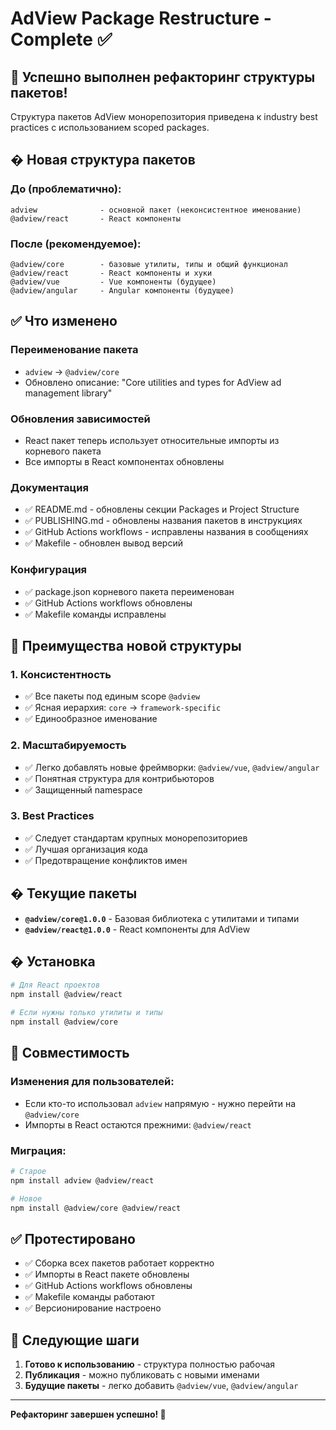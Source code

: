 # AdView Package Restructure - Complete ✅

## 🎉 Успешно выполнен рефакторинг структуры пакетов!

Структура пакетов AdView монорепозитория приведена к industry best practices с использованием scoped packages.

## � Новая структура пакетов

### До (проблематично):
```
adview              - основной пакет (неконсистентное именование)
@adview/react       - React компоненты
```

### После (рекомендуемое):
```
@adview/core        - базовые утилиты, типы и общий функционал
@adview/react       - React компоненты и хуки
@adview/vue         - Vue компоненты (будущее)
@adview/angular     - Angular компоненты (будущее)
```

## ✅ Что изменено

### Переименование пакета
- `adview` → `@adview/core`
- Обновлено описание: "Core utilities and types for AdView ad management library"

### Обновления зависимостей
- React пакет теперь использует относительные импорты из корневого пакета
- Все импорты в React компонентах обновлены

### Документация
- ✅ README.md - обновлены секции Packages и Project Structure
- ✅ PUBLISHING.md - обновлены названия пакетов в инструкциях
- ✅ GitHub Actions workflows - исправлены названия в сообщениях
- ✅ Makefile - обновлен вывод версий

### Конфигурация
- ✅ package.json корневого пакета переименован
- ✅ GitHub Actions workflows обновлены
- ✅ Makefile команды исправлены

## 🚀 Преимущества новой структуры

### 1. Консистентность
- ✅ Все пакеты под единым scope `@adview`
- ✅ Ясная иерархия: `core` → `framework-specific`
- ✅ Единообразное именование

### 2. Масштабируемость
- ✅ Легко добавлять новые фреймворки: `@adview/vue`, `@adview/angular`
- ✅ Понятная структура для контрибьюторов
- ✅ Защищенный namespace

### 3. Best Practices
- ✅ Следует стандартам крупных монорепозиториев
- ✅ Лучшая организация кода
- ✅ Предотвращение конфликтов имен

## � Текущие пакеты

- **`@adview/core@1.0.0`** - Базовая библиотека с утилитами и типами
- **`@adview/react@1.0.0`** - React компоненты для AdView

## � Установка

```bash
# Для React проектов
npm install @adview/react

# Если нужны только утилиты и типы
npm install @adview/core
```

## 🔧 Совместимость

### Изменения для пользователей:
- Если кто-то использовал `adview` напрямую - нужно перейти на `@adview/core`
- Импорты в React остаются прежними: `@adview/react`

### Миграция:
```bash
# Старое
npm install adview @adview/react

# Новое  
npm install @adview/core @adview/react
```

## ✅ Протестировано

- ✅ Сборка всех пакетов работает корректно
- ✅ Импорты в React пакете обновлены
- ✅ GitHub Actions workflows обновлены
- ✅ Makefile команды работают
- ✅ Версионирование настроено

## 🎯 Следующие шаги

1. **Готово к использованию** - структура полностью рабочая
2. **Публикация** - можно публиковать с новыми именами
3. **Будущие пакеты** - легко добавить `@adview/vue`, `@adview/angular`

---

**Рефакторинг завершен успешно! 🎉**
